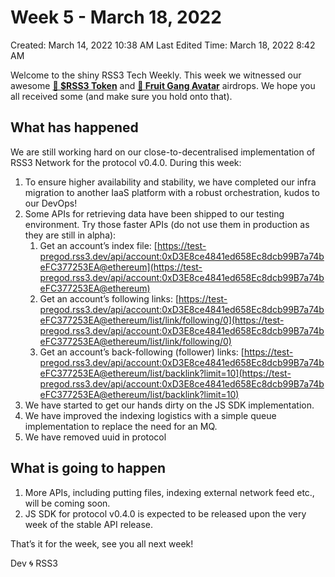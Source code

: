 # Week 5 - March 18, 2022

Created: March 14, 2022 10:38 AM
Last Edited Time: March 18, 2022 8:42 AM

Welcome to the shiny RSS3 Tech Weekly. This week we witnessed our awesome [**🎉 $RSS3 Token**](https://rss3.events/airdrop) and **[🍓 Fruit Gang Avatar](https://rss3.events/avatar)** airdrops. We hope you all received some (and make sure you hold onto that).

## What has happened

We are still working hard on our close-to-decentralised implementation of RSS3 Network for the protocol v0.4.0. During this week:

1. To ensure higher availability and stability, we have completed our infra migration to another IaaS platform with a robust orchestration, kudos to our DevOps!
2. Some APIs for retrieving data have been shipped to our testing environment. Try those faster APIs (do not use them in production as they are still in alpha):
    1. Get an account’s index file: [https://test-pregod.rss3.dev/api/account:0xD3E8ce4841ed658Ec8dcb99B7a74beFC377253EA@ethereum](https://test-pregod.rss3.dev/api/account:0xD3E8ce4841ed658Ec8dcb99B7a74beFC377253EA@ethereum)
    2. Get an account’s following links: [https://test-pregod.rss3.dev/api/account:0xD3E8ce4841ed658Ec8dcb99B7a74beFC377253EA@ethereum/list/link/following/0](https://test-pregod.rss3.dev/api/account:0xD3E8ce4841ed658Ec8dcb99B7a74beFC377253EA@ethereum/list/link/following/0)
    3. Get an account’s back-following (follower) links: [https://test-pregod.rss3.dev/api/account:0xD3E8ce4841ed658Ec8dcb99B7a74beFC377253EA@ethereum/list/backlink?limit=10](https://test-pregod.rss3.dev/api/account:0xD3E8ce4841ed658Ec8dcb99B7a74beFC377253EA@ethereum/list/backlink?limit=10)
3. We have started to get our hands dirty on the JS SDK implementation.
4. We have improved the indexing logistics with a simple queue implementation to replace the need for an MQ.
5. We have removed uuid in protocol

## What is going to happen

1. More APIs, including putting files, indexing external network feed etc., will be coming soon.
2. JS SDK for protocol v0.4.0 is expected to be released upon the very week of the stable API release.

That’s it for the week, see you all next week!

Dev 🌀 RSS3
